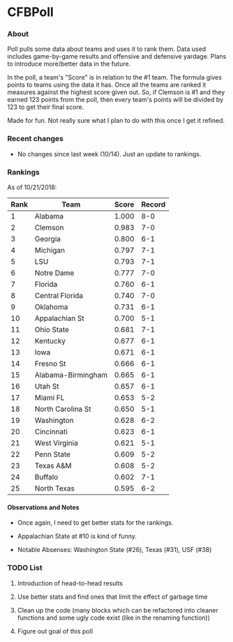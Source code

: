 # CFBPoll

### About

Poll pulls some data about teams and uses it to rank them.  Data used includes game-by-game results and offensive and defensive yardage.  Plans to introduce more/better data in the future.

In the poll, a team's "Score" is in relation to the #1 team.  The formula gives points to teams using the data it has.  Once all the teams are ranked it measures against the highest score given out.  So, if Clemson is #1 and they earned 123 points from the poll, then every team's points will be divided by 123 to get their final score.

Made for fun.  Not really sure what I plan to do with this once I get it refined.

### Recent changes

* No changes since last week (10/14).  Just an update to rankings.

### Rankings

As of 10/21/2018:

Rank| Team | Score | Record
---|---|---|---
1 | Alabama | 1.000 | 8-0
2 | Clemson | 0.983 | 7-0
3 | Georgia | 0.800 | 6-1
4 | Michigan | 0.797 | 7-1
5 | LSU | 0.793 | 7-1
6 | Notre Dame | 0.777 | 7-0
7 | Florida | 0.760 | 6-1
8 | Central Florida | 0.740 | 7-0
9 | Oklahoma | 0.731 | 6-1
10 | Appalachian St | 0.700 | 5-1
11 | Ohio State | 0.681 | 7-1
12 | Kentucky | 0.677 | 6-1
13 | Iowa | 0.671 | 6-1
14 | Fresno St | 0.666 | 6-1
15 | Alabama-Birmingham | 0.665 | 6-1
16 | Utah St | 0.657 | 6-1
17 | Miami FL | 0.653 | 5-2
18 | North Carolina St | 0.650 | 5-1
19 | Washington | 0.628 | 6-2
20 | Cincinnati | 0.623 | 6-1
21 | West Virginia | 0.621 | 5-1
22 | Penn State | 0.609 | 5-2
23 | Texas A&M | 0.608 | 5-2
24 | Buffalo | 0.602 | 7-1
25 | North Texas | 0.595 | 6-2

#### Observations and Notes

* Once again, I need to get better stats for the rankings.

* Appalachian State at #10 is kind of funny.

* Notable Absenses: Washington State (#26), Texas (#31), USF (#38)

### TODO List

1. Introduction of head-to-head results

2. Use better stats and find ones that limit the effect of garbage time

3. Clean up the code (many blocks which can be refactored into cleaner functions and some ugly code exist (like in the renaming function))

4. Figure out goal of this poll
